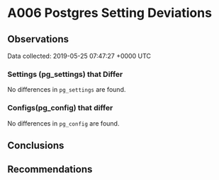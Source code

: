 # A006 Postgres Setting Deviations #

## Observations ##
Data collected: 2019-05-25 07:47:27 +0000 UTC  

### Settings (pg_settings) that Differ ###

No differences in `pg_settings` are found.

### Configs(pg_config) that differ ###

No differences in `pg_config` are found.



## Conclusions ##


## Recommendations ##

